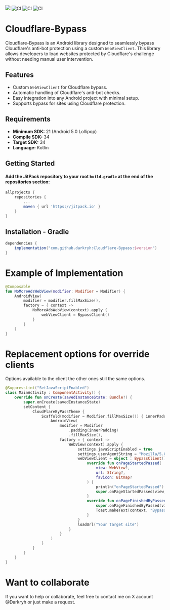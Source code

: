 [![](https://jitpack.io/v/darkryh/Cloudflare-Bypass.svg)](https://jitpack.io/#darkryh/Cloudflare-Bypass)
![CI](https://github.com/darkryh/Cloudflare-Bypass/actions/workflows/ci-develop.yml/badge.svg)
![CI](https://github.com/darkryh/Cloudflare-Bypass/actions/workflows/ci-develop-instrumental.yml/badge.svg)
![CI](https://github.com/darkryh/Cloudflare-Bypass/actions/workflows/ci-release-production.yml/badge.svg)
# Cloudflare-Bypass

Cloudflare-Bypass is an Android library designed to seamlessly bypass Cloudflare's anti-bot protection using a custom `WebViewClient`. This library allows developers to load websites protected by Cloudflare's challenge without needing manual user intervention.

## Features

- Custom `WebViewClient` for Cloudflare bypass.
- Automatic handling of Cloudflare's anti-bot checks.
- Easy integration into any Android project with minimal setup.
- Supports bypass for sites using Cloudflare protection.

## Requirements

- **Minimum SDK:** 21 (Android 5.0 Lollipop)
- **Compile SDK:** 34
- **Target SDK:** 34
- **Language:** Kotlin

## Getting Started

#### Add the JitPack repository to your root `build.gradle` at the end of the repositories section:

```gradle
allprojects {
    repositories {
        ...
        maven { url 'https://jitpack.io' }
    }
}
```

## Installation - Gradle
```gradle
dependencies {  
    implementation("com.github.darkryh:Cloudflare-Bypass:$version")
}

```
# Example of Implementation
```kotlin
@Composable
fun NoMoreAdsWebView(modifier: Modifier = Modifier) {
    AndroidView(
        modifier = modifier.fillMaxSize(),
        factory = { context ->
            NoMoreAdsWebView(context).apply {
                webViewClient = BypassClient()
            }
        }
    )
}
```

# Replacement options for override clients
Options available to the client the other ones still the same options.
```kotlin
@SuppressLint("SetJavaScriptEnabled")
class MainActivity : ComponentActivity() {
    override fun onCreate(savedInstanceState: Bundle?) {
        super.onCreate(savedInstanceState)
        setContent {
            CloudFlareByPassTheme {
                Scaffold(modifier = Modifier.fillMaxSize()) { innerPadding ->
                    AndroidView(
                        modifier = Modifier
                            .padding(innerPadding)
                            .fillMaxSize(),
                        factory = { context ->
                            WebView(context).apply {
                                settings.javaScriptEnabled = true
                                settings.userAgentString = "Mozilla/5.0 (Linux; Android 10; K) AppleWebKit/537.36 (KHTML, like Gecko) Chrome/129.0.6668.69 Mobile Safari/537.36"
                                webViewClient = object : BypassClient() {
                                    override fun onPageStartedPassed(
                                        view: WebView?,
                                        url: String?,
                                        favicon: Bitmap?
                                    ) {
                                        println("onPageStartedPassed")
                                        super.onPageStartedPassed(view, url, favicon)
                                    }
                                    override fun onPageFinishedByPassed(view: WebView?, url: String?) {
                                        super.onPageFinishedByPassed(view, url)
                                        Toast.makeText(context, "Bypass", Toast.LENGTH_SHORT).show()
                                    }
                                }
                                loadUrl("Your target site")
                            }
                        }
                    )
                }
            }
        }
    }
}
```
# Want to collaborate
If you want to help or collaborate, feel free to contact me on X account @Darkryh or just make a request.
